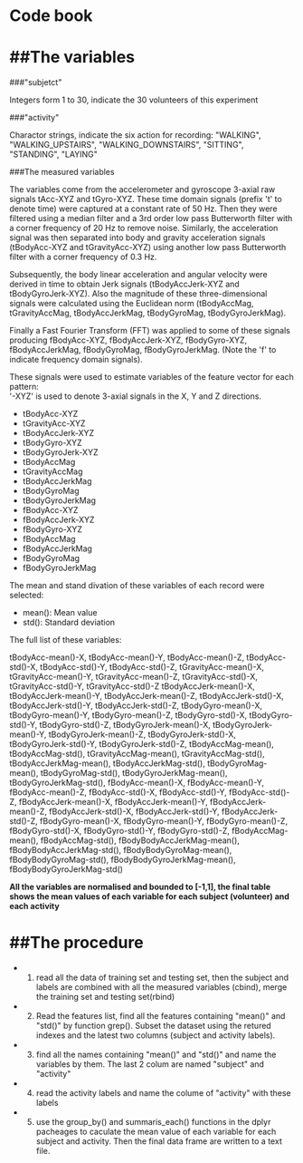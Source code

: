# Code book

##The variables
=================
###"subjetct"

  Integers form 1 to 30, indicate the 30 volunteers of this experiment

###"activity"

  Charactor strings, indicate the six action for recording: "WALKING", "WALKING_UPSTAIRS", "WALKING_DOWNSTAIRS", "SITTING", "STANDING", "LAYING"

###The measured variables


The variables come from the accelerometer and gyroscope 3-axial raw signals tAcc-XYZ and tGyro-XYZ. These time domain signals (prefix 't' to denote time) were captured at a constant rate of 50 Hz. Then they were filtered using a median filter and a 3rd order low pass Butterworth filter with a corner frequency of 20 Hz to remove noise. Similarly, the acceleration signal was then separated into body and gravity acceleration signals (tBodyAcc-XYZ and tGravityAcc-XYZ) using another low pass Butterworth filter with a corner frequency of 0.3 Hz. 

Subsequently, the body linear acceleration and angular velocity were derived in time to obtain Jerk signals (tBodyAccJerk-XYZ and tBodyGyroJerk-XYZ). Also the magnitude of these three-dimensional signals were calculated using the Euclidean norm (tBodyAccMag, tGravityAccMag, tBodyAccJerkMag, tBodyGyroMag, tBodyGyroJerkMag). 

Finally a Fast Fourier Transform (FFT) was applied to some of these signals producing fBodyAcc-XYZ, fBodyAccJerk-XYZ, fBodyGyro-XYZ, fBodyAccJerkMag, fBodyGyroMag, fBodyGyroJerkMag. (Note the 'f' to indicate frequency domain signals). 

These signals were used to estimate variables of the feature vector for each pattern:  
'-XYZ' is used to denote 3-axial signals in the X, Y and Z directions.

* tBodyAcc-XYZ
* tGravityAcc-XYZ
* tBodyAccJerk-XYZ
* tBodyGyro-XYZ
* tBodyGyroJerk-XYZ
* tBodyAccMag
* tGravityAccMag
* tBodyAccJerkMag
* tBodyGyroMag
* tBodyGyroJerkMag
* fBodyAcc-XYZ
* fBodyAccJerk-XYZ
* fBodyGyro-XYZ
* fBodyAccMag
* fBodyAccJerkMag
* fBodyGyroMag
* fBodyGyroJerkMag

The mean and stand divation of these variables of each record were selected: 

* mean(): Mean value
* std(): Standard deviation

The full list of these variables:

tBodyAcc-mean()-X,
tBodyAcc-mean()-Y,
tBodyAcc-mean()-Z,
tBodyAcc-std()-X,
tBodyAcc-std()-Y,
tBodyAcc-std()-Z,
tGravityAcc-mean()-X,
tGravityAcc-mean()-Y,
tGravityAcc-mean()-Z,
tGravityAcc-std()-X,
tGravityAcc-std()-Y,
tGravityAcc-std()-Z
tBodyAccJerk-mean()-X,
tBodyAccJerk-mean()-Y,
tBodyAccJerk-mean()-Z,
tBodyAccJerk-std()-X,
tBodyAccJerk-std()-Y,
tBodyAccJerk-std()-Z,
tBodyGyro-mean()-X,
tBodyGyro-mean()-Y,
tBodyGyro-mean()-Z,
tBodyGyro-std()-X,
tBodyGyro-std()-Y,
tBodyGyro-std()-Z,
tBodyGyroJerk-mean()-X,
tBodyGyroJerk-mean()-Y,
tBodyGyroJerk-mean()-Z,
tBodyGyroJerk-std()-X,
tBodyGyroJerk-std()-Y,
tBodyGyroJerk-std()-Z,
tBodyAccMag-mean(),
tBodyAccMag-std(),
tGravityAccMag-mean(),
tGravityAccMag-std(),
tBodyAccJerkMag-mean(),
tBodyAccJerkMag-std(),
tBodyGyroMag-mean(),
tBodyGyroMag-std(),
tBodyGyroJerkMag-mean(),
tBodyGyroJerkMag-std(),
fBodyAcc-mean()-X,
fBodyAcc-mean()-Y,
fBodyAcc-mean()-Z,
fBodyAcc-std()-X,
fBodyAcc-std()-Y,
fBodyAcc-std()-Z,
fBodyAccJerk-mean()-X,
fBodyAccJerk-mean()-Y,
fBodyAccJerk-mean()-Z,
fBodyAccJerk-std()-X,
fBodyAccJerk-std()-Y,
fBodyAccJerk-std()-Z,
fBodyGyro-mean()-X,
fBodyGyro-mean()-Y,
fBodyGyro-mean()-Z,
fBodyGyro-std()-X,
fBodyGyro-std()-Y,
fBodyGyro-std()-Z,
fBodyAccMag-mean(),
fBodyAccMag-std(),
fBodyBodyAccJerkMag-mean(),
fBodyBodyAccJerkMag-std(),
fBodyBodyGyroMag-mean(),
fBodyBodyGyroMag-std(),
fBodyBodyGyroJerkMag-mean(),
fBodyBodyGyroJerkMag-std()

**All the variables are normalised and bounded to [-1,1], the final table shows the mean values of each variable for each subject (volunteer) and each activity**

##The procedure
=================
* 1) read all the data of training set and testing set, then the subject and labels are combined with all the measured variables (cbind), merge the training set and testing set(rbind)
* 2) Read the features list, find all the features containing "mean()" and "std()" by function grep(). Subset the dataset using the retured indexes and the latest two columns (subject and activity labels).
* 3) find all the names containing "mean()" and "std()" and name the variables by them. The last 2 colum are named "subject" and "activity"
* 4) read the activity labels and name the colume of "activity" with these labels
* 5) use the group_by() and summaris_each() functions in the dplyr pacheages to caculate the mean value of each variable for each subject and activity. Then the final data frame are written to a text file. 
